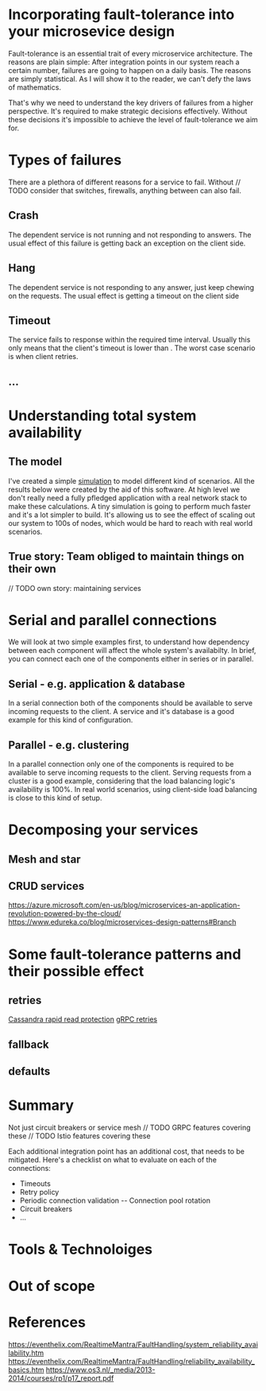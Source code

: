 # Incorporating fault-tolerance into your microsevice design
Fault-tolerance is an essential trait of every microservice architecture. The reasons are plain simple: After integration points in our system reach a certain number, failures are going to happen on a daily basis. The reasons are simply statistical. As I will show it to the reader, we can't defy the laws of mathematics.

That's why we need to understand the key drivers of failures from a higher perspective. It's required to make strategic decisions effectively. Without these decisions it's impossible to achieve the level of fault-tolerance we aim for. 

# Types of failures
There are a plethora of different reasons for a service to fail. Without 
// TODO consider that switches, firewalls, anything between can also fail.

## Crash
The dependent service is not running and not responding to answers. The usual effect of this failure is getting back an exception on the client side.

## Hang
The dependent service is not responding to any answer, just keep chewing on the requests. The usual effect is getting a timeout on the client side

## Timeout
The service fails to response within the required time interval. Usually this only means that the client's timeout is lower than . The worst case scenario is when client retries.

## ...

# Understanding total system availability
## The model
I've created a simple [simulation][gihub-simulator-link] to model different kind of scenarios. All the results below were created by the aid of this software. At high level we don't really need a fully pfledged application with a real network stack to make these calculations. A tiny simulation is going to perform much faster and it's a lot simpler to build. It's allowing us to see the effect of scaling out our system to 100s of nodes, which would be hard to reach with real world scenarios.

## True story: Team obliged to maintain things on their own
// TODO own story: maintaining services

# Serial and parallel connections
We will look at two simple examples first, to understand how dependency between each component will affect the whole system's availabilty. In brief, you can connect each one of the components either in series or in parallel.

## Serial - e.g. application & database
In a serial connection both of the components should be available to serve incoming requests to the client. A service and it's database is a good example for this kind of configuration.


## Parallel - e.g. clustering
In a parallel connection only one of the components is required to be available to serve incoming requests to the client. Serving requests from a cluster is a good example, considering that the load balancing logic's availability is 100%. In real world scenarios, using client-side load balancing is close to this kind of setup. 


# Decomposing your services
## Mesh and star

## CRUD services
https://azure.microsoft.com/en-us/blog/microservices-an-application-revolution-powered-by-the-cloud/
https://www.edureka.co/blog/microservices-design-patterns#Branch

# Some fault-tolerance patterns and their possible effect
## retries
[Cassandra rapid read protection][cassandra-read-protection]
[gRPC retries][grpc-retries]
## fallback
## defaults

# Summary
Not just circuit breakers or service mesh
// TODO GRPC features covering these
// TODO Istio features covering these

Each additional integration point has an additional cost, that needs to be mitigated. Here's a checklist on what to evaluate on each of the connections:

- Timeouts
- Retry policy
- Periodic connection validation
-- Connection pool rotation
- Circuit breakers
- ...

# Tools & Technoloiges

# Out of scope
[Traefik]: https://docs.traefik.io/v2.0/middlewares/ratelimit/
[CNCF proxies]: https://landscape.cncf.io/category=service-proxy&format=card-mode&grouping=category&license=open-source


# References
https://eventhelix.com/RealtimeMantra/FaultHandling/system_reliability_availability.htm
https://eventhelix.com/RealtimeMantra/FaultHandling/reliability_availability_basics.htm
https://www.os3.nl/_media/2013-2014/courses/rp1/p17_report.pdf

[cassandra-read-protection]: https://docs.datastax.com/en/archived/cassandra/3.0/cassandra/dml/dmlClientRequestsRead.html
[grpc-retries]: https://github.com/grpc/proposal/blob/master/A6-client-retries.md
[gihub-simulator-link]: https://github.com/gitaroktato/microservices-availability-simulator